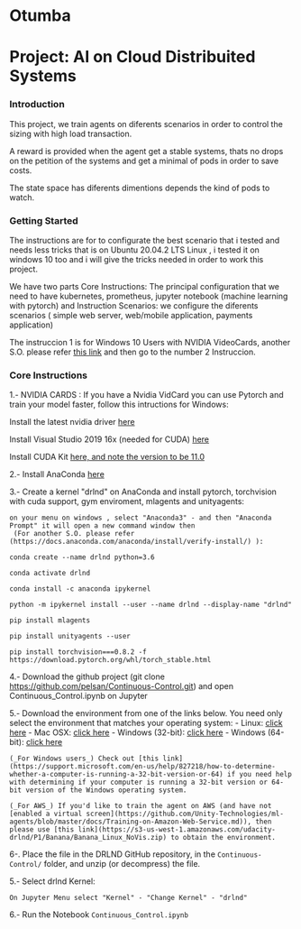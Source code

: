 # Otumba

# Project: AI on Cloud Distribuited Systems

### Introduction

This project, we train agents on diferents scenarios in order to control the sizing with high load transaction. 

A reward is provided when the agent get a stable systems, thats no drops on the petition of the systems and get a minimal of pods in order to save costs.

The state space  has diferents dimentions depends the kind of pods to watch.


### Getting Started

The instructions are for to configurate the best scenario that i tested and needs less tricks that is on Ubuntu 20.04.2 LTS Linux , i tested it on windows 10 too and i will give the tricks needed in order to work  this project.

We have two parts
Core Instructions: The principal configuration that we need to have kubernetes, prometheus, jupyter notebook (machine learning with pytorch) and Instruction Scenarios: we configure the diferents scenarios ( simple web server,  web/mobile application, payments application)

    
The instruccion 1 is for Windows 10 Users with NVIDIA VideoCards, another S.O. please refer [this link](https://pytorch.org/get-started/locally/) and then  go to the number 2 Instruccion.


### Core Instructions

1.- NVIDIA CARDS : If you have a Nvidia VidCard you can use Pytorch and train your model faster, follow this intructions for Windows:
	
Install the latest nvidia driver [here](https://www.nvidia.com/es-la/geforce/drivers/)

Install Visual Studio 2019 16x (needed for CUDA) [here](https://visualstudio.microsoft.com/es/downloads/)

Install CUDA Kit [here, and note the version to be 11.0 ](https://docs.nvidia.com/cuda/cuda-installation-guide-microsoft-windows/index.html)

2.- Install AnaConda [here](https://www.anaconda.com/products/individual)

3.- Create a kernel "drlnd" on AnaConda and install pytorch, torchvision with cuda support, gym enviroment, mlagents and unityagents: 

	on your menu on windows , select "Anaconda3" - and then "Anaconda Prompt" it will open a new command window then 
     (For another S.O. please refer  (https://docs.anaconda.com/anaconda/install/verify-install/) ):

	conda create --name drlnd python=3.6

	conda activate drlnd

	conda install -c anaconda ipykernel
	
	python -m ipykernel install --user --name drlnd --display-name "drlnd"

	pip install mlagents

	pip install unityagents --user

	pip install torchvision===0.8.2 -f https://download.pytorch.org/whl/torch_stable.html


4.- Download the github project (git clone https://github.com/pelsan/Continuous-Control.git) and open Continuous_Control.ipynb on Jupyter


5.- Download the environment from one of the links below.  You need only select the environment that matches your operating system:
    - Linux: [click here](https://s3-us-west-1.amazonaws.com/udacity-drlnd/P2/Reacher/Reacher_Linux.zip)
    - Mac OSX: [click here](https://s3-us-west-1.amazonaws.com/udacity-drlnd/P2/Reacher/Reacher.app.zip)
    - Windows (32-bit): [click here](https://s3-us-west-1.amazonaws.com/udacity-drlnd/P2/Reacher/Reacher_Windows_x86.zip)
    - Windows (64-bit): [click here](https://s3-us-west-1.amazonaws.com/udacity-drlnd/P2/Reacher/Reacher_Windows_x86_64.zip)
    
    (_For Windows users_) Check out [this link](https://support.microsoft.com/en-us/help/827218/how-to-determine-whether-a-computer-is-running-a-32-bit-version-or-64) if you need help with determining if your computer is running a 32-bit version or 64-bit version of the Windows operating system.

    (_For AWS_) If you'd like to train the agent on AWS (and have not [enabled a virtual screen](https://github.com/Unity-Technologies/ml-agents/blob/master/docs/Training-on-Amazon-Web-Service.md)), then please use [this link](https://s3-us-west-1.amazonaws.com/udacity-drlnd/P1/Banana/Banana_Linux_NoVis.zip) to obtain the environment.

6-. Place the file in the DRLND GitHub repository, in the `Continuous-Control/` folder, and unzip (or decompress) the file. 


5.- Select drlnd Kernel:

	On Jupyter Menu select "Kernel" - "Change Kernel" - "drlnd"

6.- Run the Notebook `Continuous_Control.ipynb` 
